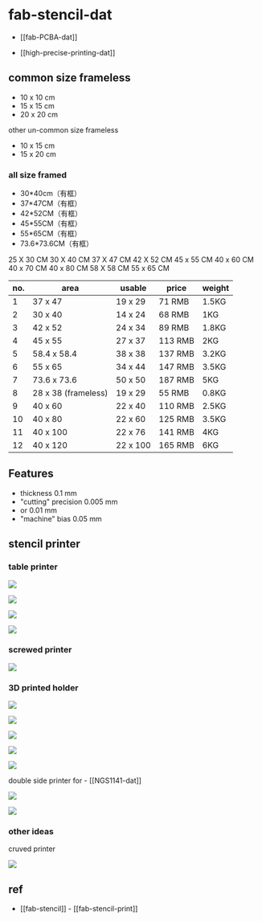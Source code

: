 
# fab-stencil-dat 

- [[fab-PCBA-dat]]

- [[high-precise-printing-dat]]

## common size frameless

- 10 x 10 cm
- 15 x 15 cm
- 20 x 20 cm

other un-common size frameless

- 10 x 15 cm
- 15 x 20 cm


### all size framed 

- 30*40cm（有框）
- 37*47CM（有框）
- 42*52CM（有框）
- 45*55CM（有框）
- 55*65CM（有框）
- 73.6*73.6CM（有框）



25 X 30 CM
30 X 40 CM
37 X 47 CM
42 X 52 CM
45 x 55 CM
40 x 60 CM
40 x 70 CM
40 x 80 CM
58 X 58 CM
55 x 65 CM



| no. | area                | usable   | price   | weight |
| --- | ------------------- | -------- | ------- | ------ |
| 1   | 37 x 47             | 19 x 29  | 71 RMB  | 1.5KG  |
| 2   | 30 x 40             | 14 x 24  | 68 RMB  | 1KG    |
| 3   | 42 x 52             | 24 x 34  | 89 RMB  | 1.8KG  |
| 4   | 45 x 55             | 27 x 37  | 113 RMB | 2KG    |
| 5   | 58.4 x 58.4         | 38 x 38  | 137 RMB | 3.2KG  |
| 6   | 55 x 65             | 34 x 44  | 147 RMB | 3.5KG  |
| 7   | 73.6 x 73.6         | 50 x 50  | 187 RMB | 5KG    |
| 8   | 28 x 38 (frameless) | 19 x 29  | 55 RMB  | 0.8KG  |
| 9   | 40 x 60             | 22 x 40  | 110 RMB | 2.5KG  |
| 10  | 40 x 80             | 22 x 60  | 125 RMB | 3.5KG  |
| 11  | 40 x 100            | 22 x 76  | 141 RMB | 4KG    |
| 12  | 40 x 120            | 22 x 100 | 165 RMB | 6KG    |


## Features 

- thickness 0.1 mm 
- "cutting" precision 0.005 mm
- or 0.01 mm
- "machine" bias 0.05 mm





## stencil printer 

### table printer 

![](2025-09-01-17-56-12.png)

![](2025-09-03-14-15-01.png)

![](2025-09-03-14-15-14.png)

![](2025-09-03-14-15-24.png)


### screwed printer 

![](2025-09-01-17-57-01.png)




### 3D printed holder 

![](2025-08-19-17-53-38.png)


![](2025-09-01-20-40-00.png)

![](2025-09-01-20-40-26.png)

![](2025-09-01-20-40-37.png)

![](2025-09-10-13-46-30.png)



double side printer for - [[NGS1141-dat]]

![](2025-09-10-13-47-22.png)

![](2025-09-10-13-46-56.png)


### other ideas 

cruved printer 

![](2025-09-01-17-57-49.png)








## ref 

- [[fab-stencil]] - [[fab-stencil-print]]
